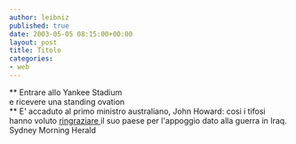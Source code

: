 ```yaml
---
author: leibniz
published: true
date: 2003-05-05 08:15:00+00:00
layout: post
title: Titolo
categories:
- web
---
```


   ** Entrare allo Yankee Stadium   
 e ricevere una standing ovation   
** E' accaduto al primo ministro australiano, John Howard: cosi i tifosi hanno voluto  [   ringraziare ](http://www.smh.com.au/articles/2003/05/05/1051987647219.html)il suo paese per l'appoggio dato alla guerra in Iraq.
Sydney Morning Herald
